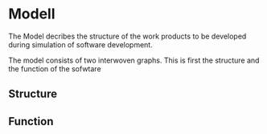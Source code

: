 # Modell

The Model decribes the structure of the 
work products to be developed during simulation 
of software development. 

The model consists of two interwoven graphs. 
This is first the 
structure and the function of the sofwtare 

## Structure



## Function

